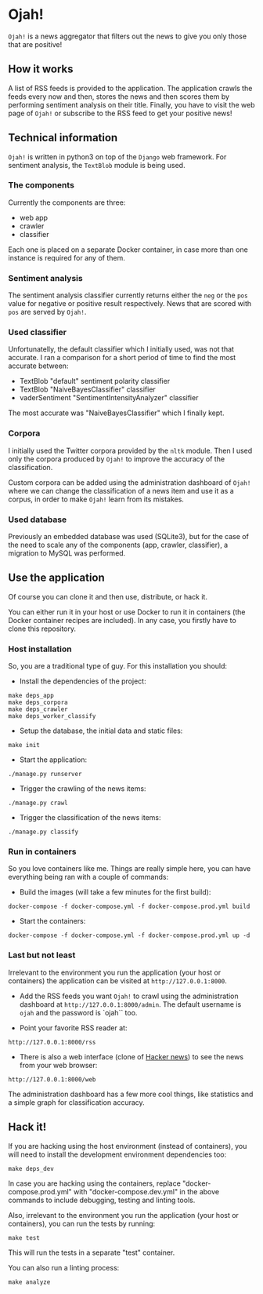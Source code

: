 # Ojah!

`Ojah!` is a news aggregator that filters out the news to give you only those that are positive!

## How it works

A list of RSS feeds is provided to the application. The application crawls the feeds every now and then, stores the news
and then scores them by performing sentiment analysis on their title. Finally, you have to visit the web page of `Ojah!`
or subscribe to the RSS feed to get your positive news!


## Technical information

`Ojah!` is written in python3 on top of the `Django` web framework. For sentiment analysis, the `TextBlob`
module is being used.

### The components

Currently the components are three:

- web app
- crawler
- classifier

Each one is placed on a separate Docker container, in case more than one instance is required for any of them.

### Sentiment analysis

The sentiment analysis classifier currently returns either the `neg` or the `pos` value for negative or positive
result respectively. News that are scored with `pos` are served by `Ojah!`.

### Used classifier

Unfortunatelly, the default classifier which I initially used, was not that accurate. I ran a comparison for a short
period of time to find the most accurate between:

- TextBlob "default" sentiment polarity classifier
- TextBlob "NaiveBayesClassifier" classifier
- vaderSentiment "SentimentIntensityAnalyzer" classifier

The most accurate was "NaiveBayesClassifier" which I finally kept.

### Corpora

I initially used the Twitter corpora provided by the `nltk` module. Then I used only the corpora produced
by `Ojah!` to improve the accuracy of the classification.

Custom corpora can be added using the administration dashboard of `Ojah!` where we can change the classification
of a news item and use it as a corpus, in order to make `Ojah!` learn from its mistakes.

### Used database

Previously an embedded database was used (SQLite3), but for the case of the need to scale any of the components
(app, crawler, classifier), a migration to MySQL was performed.

## Use the application

Of course you can clone it and then use, distribute, or hack it.

You can either run it in your host or use Docker to run it in containers (the Docker container recipes are included).
In any case, you firstly have to clone this repository.

### Host installation

So, you are a traditional type of guy. For this installation you should:

- Install the dependencies of the project:

```
make deps_app
make deps_corpora
make deps_crawler
make deps_worker_classify
```

- Setup the database, the initial data and static files:

```
make init
```

- Start the application:

```
./manage.py runserver
```

- Trigger the crawling of the news items:

```
./manage.py crawl
```

- Trigger the classification of the news items:

```
./manage.py classify
```

### Run in containers

So you love containers like me. Things are really simple here, you can have everything being ran
with a couple of commands:

- Build the images (will take a few minutes for the first build):

```
docker-compose -f docker-compose.yml -f docker-compose.prod.yml build
```

- Start the containers:

```
docker-compose -f docker-compose.yml -f docker-compose.prod.yml up -d
```

### Last but not least

Irrelevant to the environment you run the application (your host or containers) the application can
be visited at `http://127.0.0.1:8000`.

- Add the RSS feeds you want `Ojah!` to crawl using the administration dashboard at `http://127.0.0.1:8000/admin`.
The default username is `ojah` and the password is `ojah`` too.

- Point your favorite RSS reader at:

```
http://127.0.0.1:8000/rss
```

- There is also a web interface (clone of [Hacker news](https://news.ycombinator.com/)) to see the news from your web browser:

```
http://127.0.0.1:8000/web
```

The administration dashboard has a few more cool things, like statistics and a simple graph for classification accuracy.

## Hack it!

If you are hacking using the host environment (instead of containers), you will need to install the development
environment dependencies too:

```
make deps_dev
```

In case you are hacking using the containers, replace "docker-compose.prod.yml" with "docker-compose.dev.yml"
in the above commands to include debugging, testing and linting tools.

Also, irrelevant to the environment you run the application (your host or containers), you can run the tests by running:


```
make test
```

This will run the tests in a separate "test" container.


You can also run a linting process:

```
make analyze
```
